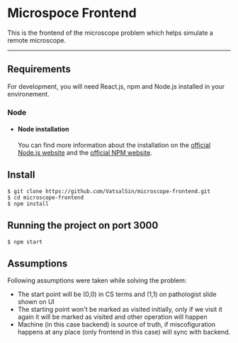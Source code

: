 
# Microspoce Frontend
This is the frontend of the microscope problem which helps simulate a remote microscope.

---
## Requirements

For development, you will need React.js, npm and Node.js installed in your environement.

### Node

- #### Node installation
  You can find more information about the installation on the [official Node.js website](https://nodejs.org/) and the [official NPM website](https://npmjs.org/).


## Install

    $ git clone https://github.com/VatsalSin/microscope-frontend.git
    $ cd microscope-frontend
    $ npm install

## Running the project on port 3000

    $ npm start

## Assumptions
Following assumptions were taken while solving the problem:
- The start point will be (0,0) in CS terms and (1,1) on pathologist slide shown on UI
- The starting point won't be marked as visited initially, only if we visit it again it will be marked as visited and other operation will happen
- Machine (in this case backend) is source of truth, if miscofiguration happens at any place (only frontend in this case) will sync with backend.
